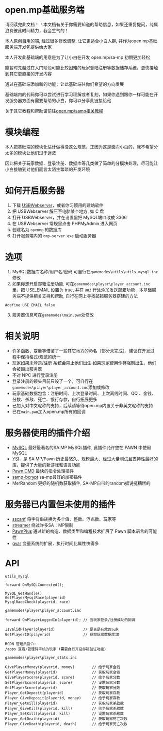 # open.mp基础服务端

请阅读完此文档！！本文档有关于你需要知道的帮助信息，如果还重复提问，纯属浪费彼此时间精力，我会生气的！

本人原创自用的端, 经过很多修改调整, 让它更适合小白人群, 并作为open.mp基础服务端开发包提供给大家

本人开发此基础端的用意是为了让小白在开发 open.mp/sa-mp 初期更加轻松

能暂时先越过在入门阶段可能比较困难的玩家登陆注册等数据储存系统，更快接触到其它更直接的开发内容

通过在基础端添加新的功能，让此基础端往你们希望的方向发展

基础端内的代码你可以尝试进行学习理解或者复刻，如果你遇到跟你一样可能在开发服务器方面有需要帮助的小白，你可以分享此链接给他

关于其它教程和帮助请前往[open.mp/samp相关教程](https://github.com/Li-ght/open.mp-samp-tutorials)

# 模块编程

本人把基础端的模块化估计做得没这么规范，正因为这是面向小白的，我不希望分太多的模块让他们过于迷茫

因此把关于玩家数据、登录注册、数据库等几类做了简单的分模块处理，尽可能让小白接触到对他们而言太陌生繁琐的开发环境

# 如何开启服务器
1. 下载 [USBWebserver](https://www.usbwebserver.net/webserver/)，或者你习惯用的建站软件
2. 把 USBWebserver 解压至电脑某个地方, 如 C 盘
3. 打开 USBWebserver，并在设置里把 MySQL端口改成 3306
4. 在 USBWebserver 常规里点击 PHPMyAdmin 进入网页
5. 创建名为 `openmp` 的数据库
6. 打开服务端内的 `omp-server.exe` 启动服务器

# 选项
1. MySQL数据库名称/用户名/密码 可自行在`gamemodes\utils\utils_mysql.inc`修改
2. 如果你想开启邮箱注册功能, 可在`gamemodes\player\player_account.inc`里，把 USE_EMAIL 设置为 true, 并在 `883` 行处添加发送邮箱功能，本基础服务端不提供相关支持和帮助, 自行在网上寻找邮箱服务器搭建的方法
```pawn
#define USE_EMAIL false
```
3. 服务器信息可在`gamemodes\main.pwn`处修改

# 相关说明
- 许多函数、变量等借鉴了一些其它地方的命名（部分未完成），建议在开发过程中保持格式/规范的统一
- 玩家如果未登录/注册 系统会禁止他们出生 如果玩家使用作弊强制出生，他们会被踢出服务器
- 不对 NPC 进行登录注册
- 登录注册的镜头目前只设了一个，可自行在`gamemodes\player\player_account.inc`添加或修改
- 玩家基础数据包含：注册时间、上次登录时间、上次离线时间、QQ 、金钱、分数、杀敌、死亡、银行存款，自行拓展更多
- 已加入对中文昵称的支持，后续请等待open.mp内置关于非英文昵称的支持
- 已在`main.pwn`加入open.mp所有的回调


# 服务器使用的插件介绍
- [MySQL](https://github.com/pBlueG/SA-MP-MySQL) 最好最著名的SA:MP MySQL插件, 此插件允许您在 PAWN 中使用 MySQL
- [YSI](https://github.com/pawn-lang/YSI-Includes)，是 SA:MP/Pawn 历史最悠久、规模最大、经过大量测试且支持性最好的库，提供了大量的新游戏和语言功能
- [Pawn.CMD](https://github.com/katursis/Pawn.CMD/releases) 最快的指令处理插件
- [samp-bcrypt](https://github.com/Sreyas-Sreelal/samp-bcrypt/) sa-mp最好的加密插件
- MerRandom 更好的随机数获取插件, SA-MP自带的random据说挺糟糕的

# 服务器已内置但未使用的插件
- [sscanf](https://github.com/Y-Less/sscanf/releases) 将字符串转换为多个值、整数、浮点数、玩家等
- [streamer](https://github.com/samp-incognito/samp-streamer-plugin) 绕过许多SA：MP限制
- [PawnPlus](https://github.com/IS4Code/PawnPlus) 通过新的构造、数据类型和编程技术扩展了 Pawn 脚本语言的可能性
- [gvar](https://github.com/samp-incognito/samp-gvar-plugin) 变量系统的扩展，执行时间比属性快得多
  
# API
`utils_mysql`
```pawn
forward OnMySQLConnected();

MySQL_GetHandle()
GetPlayerMysqlRace(playerid)
MysqlRaceCheck(playerid, race)
```
`gamemodes\player\player_account.inc`
```pawn
forward OnPlayerLoggedIn(playerid); // 当玩家登录/注册成功的回调

IsValidPlayer(playerid)             // 是否是有效的玩家
GetPlayerID(playerid)               // 获取玩家数据库ID

RCON 管理员指令:
/apps 查看/管理待审核的玩家 (需要自行开启邮箱验证功能)
```
`gamemodes\player\player_stats.inc`
```pawn
GivePlayerMoney(playerid, money)        // 给予玩家金钱
GetPlayerMoney(playerid)                // 获取玩家金钱
GivePlayerScore(playerid, score)        // 给予玩家分数
SetPlayerScore(playerid, score)         // 设置玩家分数
GetPlayerScore(playerid)                // 获取玩家分数
Player_GetDeposit(playerid)             // 获取玩家存款
Player_GiveDeposit(playerid, money)     // 给予玩家存款
Player_GetKill(playerid)                // 获取玩家杀敌数
Player_GiveKill(playerid, kill)         // 给予玩家杀敌数
Player_SetKill(playerid, kill)          // 设置玩家杀敌数
Player_GetDeath(playerid)               // 获取玩家死亡次数
Player_GiveDeath(playerid, death)       // 给予玩家死亡次数
```
